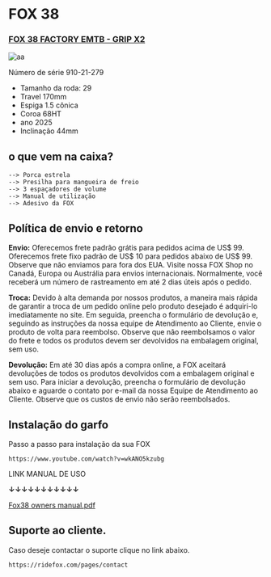 # FOX 38

### <ins>FOX 38 FACTORY EMTB - GRIP X2</ins>
![aa](https://github.com/user-attachments/assets/540ca3fa-f56f-4835-b7e9-ca89d711cc28)

Número de série 910-21-279

- Tamanho da roda: 29 
- Travel 170mm
- Espiga 1.5 cônica
- Coroa 68HT
- ano 2025
- Inclinação 44mm


## o que vem na caixa? 
```
--> Porca estrela
--> Presilha para mangueira de freio
--> 3 espaçadores de volume
--> Manual de utilização
--> Adesivo da FOX 
```
## Política de envio e retorno

**Envio:**
Oferecemos frete padrão grátis para pedidos acima de US$ 99. Oferecemos frete fixo padrão de US$ 10 para pedidos abaixo de US$ 99. Observe que não enviamos para fora dos EUA. 
Visite nossa FOX Shop no Canadá, Europa ou Austrália para envios internacionais. Normalmente, você receberá um número de rastreamento em até 2 dias úteis após o pedido.

**Troca:**
Devido à alta demanda por nossos produtos, a maneira mais rápida de garantir a troca de um pedido online pelo produto desejado é adquiri-lo imediatamente no site. 
Em seguida, preencha o formulário de devolução e, seguindo as instruções da nossa equipe de Atendimento ao Cliente, envie o produto de volta para reembolso. 
Observe que não reembolsamos o valor do frete e todos os produtos devem ser devolvidos na embalagem original, sem uso.

**Devolução:**
Em até 30 dias após a compra online, a FOX aceitará devoluções de todos os produtos devolvidos com a embalagem original e sem uso.
Para iniciar a devolução, preencha o formulário de devolução abaixo e aguarde o contato por e-mail da nossa Equipe de Atendimento ao Cliente.
Observe que os custos de envio não serão reembolsados.

## **Instalação do garfo**
Passo a passo para instalação da sua FOX
```
https://www.youtube.com/watch?v=wkANO5kzubg
```
LINK MANUAL DE USO

**↓↓↓↓↓↓↓↓↓↓↓**

[Fox38 owners manual.pdf](https://github.com/user-attachments/files/23123626/Fox38.owners.manual.pdf)

## **Suporte ao cliente.**

Caso deseje contactar o suporte clique no link abaixo.
```
https://ridefox.com/pages/contact
```

